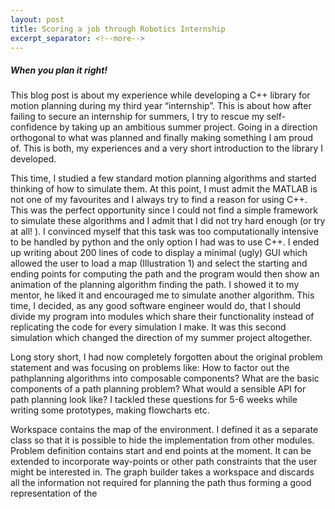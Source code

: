 ```yaml
---
layout: post
title: Scoring a job through Robotics Internship
excerpt_separator: <!--more-->
---
```

##### When you plan it right!

This blog post is about my experience while developing a C++ library for motion
planning during my third year “internship”. This is about how after failing to
secure an internship for summers, I try to rescue my self-confidence by taking up
an ambitious summer project. Going in a direction orthogonal to what was
planned and finally making something I am proud of. This is both, my
experiences and a very short introduction to the library I developed.
<!--more-->


This time, I studied a few standard
motion planning algorithms and started
thinking of how to simulate them. At
this point, I must admit the MATLAB is
not one of my favourites and I always
try to find a reason for using C++. This
was the perfect opportunity since I
could not find a simple framework to
simulate these algorithms and I admit
that I did not try hard enough (or try at
all! ). I convinced myself that this task
was too computationally intensive to be
handled by python and the only option I had was to use C++. I ended up writing about 200 lines of code to display a minimal (ugly) GUI which allowed the user to
load a map (Illustration 1) and select the starting and ending points for
computing the path and the program would then show an animation of the
planning algorithm finding the path. I showed it to my mentor, he liked it and
encouraged me to simulate another algorithm. This time, I decided, as any good
software engineer would do, that I should divide my program into modules which
share their functionality instead of replicating the code for every simulation I
make. It was this second simulation which changed the direction of my summer
project altogether.

Long story short, I had now completely forgotten about the original problem
statement and was focusing on problems like: How to factor out the pathplanning
algorithms into composable components? What are the basic
components of a path planning problem? What would a sensible API for path
planning look like? I tackled these questions for 5-6 weeks while writing some
prototypes, making flowcharts etc.


Workspace contains the map of the environment. I defined it as a separate class
so that it is possible to hide the implementation from other modules. Problem
definition contains start and end points at the moment. It can be extended to
incorporate way-points or other path constraints that the user might be interested
in. The graph builder takes a workspace and discards all the information not
required for planning the path thus forming a good representation of the
